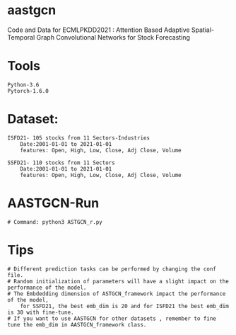 # aastgcn
Code and Data for ECMLPKDD2021 : Attention Based Adaptive Spatial-Temporal Graph Convolutional Networks for Stock Forecasting

# Tools
    Python-3.6
    Pytorch-1.6.0

# Dataset:
    ISFD21- 105 stocks from 11 Sectors-Industries
        Date:2001-01-01 to 2021-01-01
        features: Open, High, Low, Close, Adj Close, Volume

    SSFD21- 110 stocks from 11 Sectors
        Date:2001-01-01 to 2021-01-01
        features: Open, High, Low, Close, Adj Close, Volume

# AASTGCN-Run
    # Command: python3 ASTGCN_r.py

# Tips
    # Different prediction tasks can be performed by changing the conf file.
    # Random initialization of parameters will have a slight impact on the performance of the model.
    # The Embdedding dimension of ASTGCN_framework impact the performance of the model,
        for SSFD21, the best emb_dim is 20 and for ISFD21 the best emb_dim is 30 with fine-tune.
    # If you want to use AASTGCN for other datasets , remember to fine tune the emb_dim in AASTGCN_framework class.